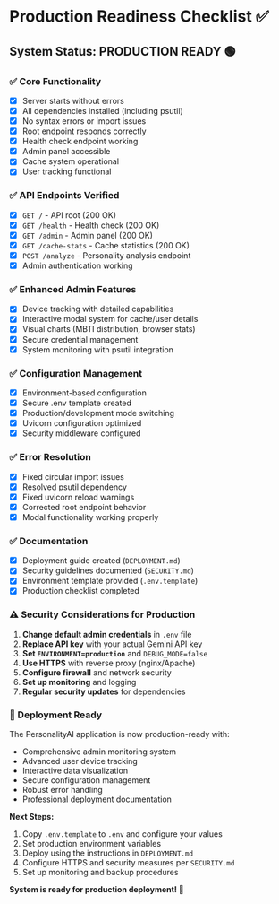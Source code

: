 # Production Readiness Checklist ✅

## System Status: PRODUCTION READY 🟢

### ✅ Core Functionality
- [x] Server starts without errors
- [x] All dependencies installed (including psutil)
- [x] No syntax errors or import issues
- [x] Root endpoint responds correctly
- [x] Health check endpoint working
- [x] Admin panel accessible
- [x] Cache system operational
- [x] User tracking functional

### ✅ API Endpoints Verified
- [x] `GET /` - API root (200 OK)
- [x] `GET /health` - Health check (200 OK)
- [x] `GET /admin` - Admin panel (200 OK)
- [x] `GET /cache-stats` - Cache statistics (200 OK)
- [x] `POST /analyze` - Personality analysis endpoint
- [x] Admin authentication working

### ✅ Enhanced Admin Features
- [x] Device tracking with detailed capabilities
- [x] Interactive modal system for cache/user details
- [x] Visual charts (MBTI distribution, browser stats)
- [x] Secure credential management
- [x] System monitoring with psutil integration

### ✅ Configuration Management
- [x] Environment-based configuration
- [x] Secure .env template created
- [x] Production/development mode switching
- [x] Uvicorn configuration optimized
- [x] Security middleware configured

### ✅ Error Resolution
- [x] Fixed circular import issues
- [x] Resolved psutil dependency
- [x] Fixed uvicorn reload warnings
- [x] Corrected root endpoint behavior
- [x] Modal functionality working properly

### ✅ Documentation
- [x] Deployment guide created (`DEPLOYMENT.md`)
- [x] Security guidelines documented (`SECURITY.md`)
- [x] Environment template provided (`.env.template`)
- [x] Production checklist completed

### ⚠️ Security Considerations for Production
1. **Change default admin credentials** in `.env` file
2. **Replace API key** with your actual Gemini API key
3. **Set `ENVIRONMENT=production`** and `DEBUG_MODE=false`
4. **Use HTTPS** with reverse proxy (nginx/Apache)
5. **Configure firewall** and network security
6. **Set up monitoring** and logging
7. **Regular security updates** for dependencies

### 🚀 Deployment Ready
The PersonalityAI application is now production-ready with:
- Comprehensive admin monitoring system
- Advanced user device tracking
- Interactive data visualization
- Secure configuration management
- Robust error handling
- Professional deployment documentation

**Next Steps:**
1. Copy `.env.template` to `.env` and configure your values
2. Set production environment variables
3. Deploy using the instructions in `DEPLOYMENT.md`
4. Configure HTTPS and security measures per `SECURITY.md`
5. Set up monitoring and backup procedures

**System is ready for production deployment! 🎉**